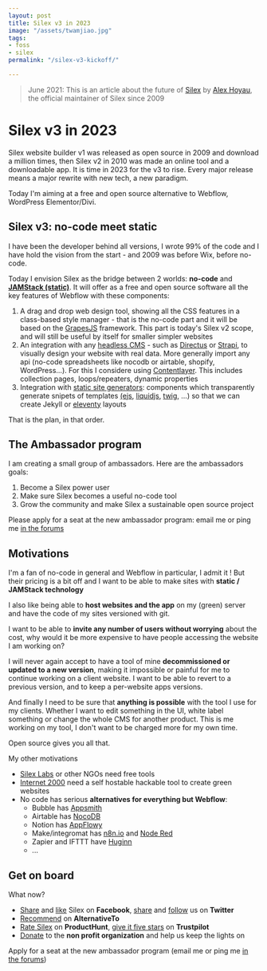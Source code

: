 ```yaml
---
layout: post
title: Silex v3 in 2023
image: "/assets/twamjiao.jpg"
tags:
- foss
- silex
permalink: "/silex-v3-kickoff/"

---
```

> June 2021: This is an article about the future of [Silex](https://www.silex.me/ "Silex website builder") by [Alex Hoyau](https://lexoyo.me/ "Alex Hoyau"), the official maintainer of Silex since 2009

# Silex v3 in 2023

Silex website builder v1 was released as open source in 2009 and download a million times, then Silex v2 in 2010 was made an online tool and a downloadable app. It is time in 2023 for the v3 to rise. Every major release means a major rewrite with new tech, a new paradigm.

Today I'm aiming at a free and open source alternative to Webflow, WordPress Elementor/Divi.

## Silex v3: no-code meet static

I have been the developer behind all versions, I wrote 99% of the code and I have hold the vision from the start - and 2009 was before Wix, before no-code.

Today I envision Silex as the bridge between 2 worlds: **no-code** and [**JAMStack (static)**](https://jamstack.org/ "JAMStack technology"). It will offer as a free and open source software all the key features of Webflow with these components:

1. A drag and drop web design tool, showing all the CSS features in a class-based style manager - that is the no-code part and it will be based on the [GrapesJS](https://grapesjs.com/ "Grapes JS web builder framework") framework. This part is today's Silex v2 scope, and will still be useful by itself for smaller simpler websites
2. An integration with any [headless CMS](https://jamstack.org/headless-cms/ "Headless CMS") - such as [Directus](https://directus.io/ "headless cms directus") or [Strapi](https://strapi.io/ "Strapi headless cms"), to visually design your website with real data. More generally import any api (no-code spreadsheets like nocodb or airtable, shopify, WordPress...). For this I considere using [Contentlayer](https://github.com/contentlayerdev/contentlayer "contentlayer"). This includes collection pages, loops/repeaters, dynamic properties
3. Integration with [static site generators](https://jamstack.org/generators/ "Static site generators"): components which transparently generate snipets of templates [(ejs](https://ejs.co/ "EJS template"), [liquidjs](https://liquidjs.com/ "Liquidjs templates"), [twig](https://twig.symfony.com/ "twig templates"), ...) so that we can create Jekyll or [eleventy](https://www.11ty.dev/ "Eleventy SSG") layouts

That is the plan, in that order.

## The Ambassador program

I am creating a small group of ambassadors. Here are the ambassadors goals:

1. Become a Silex power user
2. Make sure Silex becomes a useful no-code tool
3. Grow the community and make Silex a sustainable open source project

Please apply for a seat at the new ambassador program: email me or ping me [in the forums](https://github.com/silexlabs/Silex/discussions "Silex forums")

## Motivations

I'm a fan of no-code in general and Webflow in particular, I admit it ! But their pricing is a bit off and I want to be able to make sites with **static / JAMStack technology**

I also like being able to **host websites and the app** on my (green) server and have the code of my sites versioned with git.

I want to be able to **invite any number of users without worrying** about the cost, why would it be more expensive to have people accessing the website I am working on?

I will never again accept to have a tool of mine **decommissioned or updated to a new version**, making it impossible or painful for me to continue working on a client website. I want to be able to revert to a previous version, and to keep a per-website apps versions.

And finally I need to be sure that **anything is possible** with the tool I use for my clients. Whether I want to edit something in the UI, white label something or change the whole CMS for another product. This is me working on my tool, I don't want to be charged more for my own time.

Open source gives you all that.

My other motivations

* [Silex Labs](https://www.silexlabs.org/ "Silex Labs organization") or other NGOs need free tools
* [Internet 2000](https://internet2000.net/ "Green websites") need a self hostable hackable tool to create green websites
* No code has serious **alternatives for everything but Webflow**:
  * Bubble has [Appsmith](https://alternativeto.net/software/appsmith/about/)
  * Airtable has [NocoDB](https://alternativeto.net/software/nocodb/about/)
  * Notion has [AppFlowy](https://alternativeto.net/software/appflowy/about/)
  * Make/integromat has [n8n.io](https://alternativeto.net/software/n8n-io/about/) and [Node Red](https://nodered.org/ "nodered no-code")
  * Zapier and IFTTT have [Huginn](https://alternativeto.net/software/huginn/about/)
  * ...

## Get on board

What now?

* [Share](https://www.facebook.com/sharer/sharer.php?u=www.silex.me&t=Silex,%20html%20website%20builder) and [like](https://www.facebook.com/silexlabs/) Silex on **Facebook**, [share](https://twitter.com/intent/tweet?source=//www.silex.me/&text=Silex,%20html%20website%20builder:%20http://www.silex.me/&via=silexlabs) and [follow](https://twitter.com/silexlabs) us on **Twitter**
* [Recommend](http://alternativeto.net/software/silex-live-web-creation/) on **AlternativeTo**
* [Rate Silex](https://www.producthunt.com/products/silex#silex "Rate Silex on ProductHunt") on **ProductHunt**, [give it five stars](https://www.trustpilot.com/evaluate/silex.me "Rate Silex on Trustpilot") on **Trustpilot**
* [Donate](https://opencollective.com/silex "Donate to Silex website builder") to the **non profit organization** and help us keep the lights on

Apply for a seat at the new ambassador program (email me or ping me [in the forums](https://github.com/silexlabs/Silex/discussions "Silex forums"))